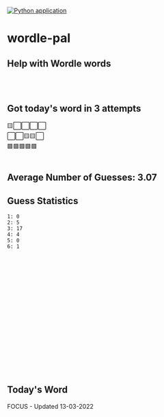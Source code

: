 [![Python application](https://github.com/schleising/wordle-pal/actions/workflows/python-app.yml/badge.svg)](https://github.com/schleising/wordle-pal/actions/workflows/python-app.yml)
# wordle-pal
## Help with Wordle words
</br>
</br>

## Got today's word in 3 attempts</br>
🟨⬜⬜⬜⬜\
⬜⬜🟨🟨⬜\
🟩🟩🟩🟩🟩\
</br>
## Average Number of Guesses: 3.07</br>
## Guess Statistics</br>
    1: 0
    2: 5
    3: 17
    4: 4
    5: 0
    6: 1
</br>
</br>
</br>
</br>
</br>
</br>
</br>
</br>
</br>
</br>
</br>
</br>
</br>
</br>
</br>
</br>

## Today's Word
FOCUS - Updated 13-03-2022
